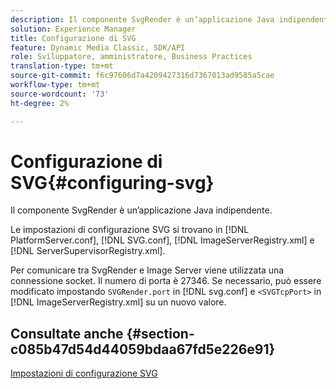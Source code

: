 ```yaml
---
description: Il componente SvgRender è un’applicazione Java indipendente.
solution: Experience Manager
title: Configurazione di SVG
feature: Dynamic Media Classic, SDK/API
role: Sviluppatore, amministratore, Business Practices
translation-type: tm+mt
source-git-commit: f6c97606d7a4209427316d7367013ad9585a5cae
workflow-type: tm+mt
source-wordcount: '73'
ht-degree: 2%

---
```



# Configurazione di SVG{#configuring-svg}

Il componente SvgRender è un’applicazione Java indipendente.

Le impostazioni di configurazione SVG si trovano in [!DNL PlatformServer.conf], [!DNL SVG.conf], [!DNL ImageServerRegistry.xml] e [!DNL ServerSupervisorRegistry.xml].

Per comunicare tra SvgRender e Image Server viene utilizzata una connessione socket. Il numero di porta è 27346. Se necessario, può essere modificato impostando `SVGRender.port` in [!DNL svg.conf] e `<SVGTcpPort>` in [!DNL ImageServerRegistry.xml] su un nuovo valore.

## Consultate anche {#section-c085b47d54d44059bdaa67fd5e226e91}

[Impostazioni di configurazione SVG](../../../is-api/image-serving-api-ref/c-configuration-and-administration/c-server-settings/r-svg.md#reference-232104868b2d4af9a4ac9c87552c0bb5)
